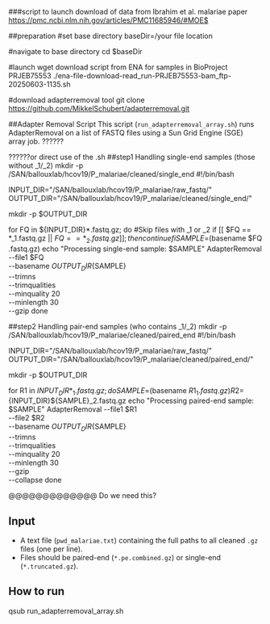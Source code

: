 ###script to launch download of data from Ibrahim et al. malariae paper https://pmc.ncbi.nlm.nih.gov/articles/PMC11685946/#MOE$

##preparation
#set base directory
baseDir=/your file location

#navigate to base directory
cd $baseDir

#launch wget download script from ENA for samples in BioProject PRJEB75553
./ena-file-download-read_run-PRJEB75553-bam_ftp-20250603-1135.sh

#download adapterremoval tool 
git clone https://github.com/MikkelSchubert/adapterremoval.git

##Adapter Removal Script
This script (`run_adapterremoval_array.sh`) runs AdapterRemoval on a list of FASTQ files using a Sun Grid Engine (SGE) array job.
??????

??????or direct use of the .sh
##step1 Handling single-end samples (those without _1/_2)
mkdir -p /SAN/ballouxlab/hcov19/P_malariae/cleaned/single_end
#!/bin/bash

INPUT_DIR="/SAN/ballouxlab/hcov19/P_malariae/raw_fastq/"
OUTPUT_DIR="/SAN/ballouxlab/hcov19/P_malariae/cleaned/single_end/"

mkdir -p $OUTPUT_DIR

for FQ in ${INPUT_DIR}*.fastq.gz; do
  #Skip files with _1 or _2
  if [[ $FQ == *_1.fastq.gz || $FQ == *_2.fastq.gz ]]; then
    continue
  fi
  SAMPLE=$(basename $FQ .fastq.gz)
  echo "Processing single-end sample: $SAMPLE"
  AdapterRemoval --file1 $FQ \
                 --basename ${OUTPUT_DIR}${SAMPLE} \
                 --trimns \
                 --trimqualities \
                 --minquality 20 \
                 --minlength 30 \
                 --gzip
done

##step2 Handling pair-end samples (who contains _1/_2)
mkdir -p /SAN/ballouxlab/hcov19/P_malariae/cleaned/paired_end
#!/bin/bash

INPUT_DIR="/SAN/ballouxlab/hcov19/P_malariae/raw_fastq/"
OUTPUT_DIR="/SAN/ballouxlab/hcov19/P_malariae/cleaned/paired_end/"

mkdir -p $OUTPUT_DIR

for R1 in ${INPUT_DIR}*_1.fastq.gz; do
  SAMPLE=$(basename $R1 _1.fastq.gz)
  R2=${INPUT_DIR}${SAMPLE}_2.fastq.gz
  echo "Processing paired-end sample: $SAMPLE"
  AdapterRemoval --file1 $R1 \
                 --file2 $R2 \
                 --basename ${OUTPUT_DIR}${SAMPLE} \
                 --trimns \
                 --trimqualities \
                 --minquality 20 \
                 --minlength 30 \
                 --gzip \
                 --collapse
done

@@@@@@@@@@@@@
Do we need this?
## Input

- A text file (`pwd_malariae.txt`) containing the full paths to all cleaned `.gz` files (one per line).
- Files should be paired-end (`*.pe.combined.gz`) or single-end (`*.truncated.gz`).

## How to run
qsub run_adapterremoval_array.sh



